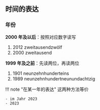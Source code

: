 ## 时间的表达

### 年份


**2000 年及以后**：按照对应数字读写

1. 2012 zweitausendzwölf
2. 2000 zweitausend

**1999 年及之前**：先读两位，再读两位

1. 1901 neunzehnhunderteins
2. 1989 neunzehnhundertneunundachtzig

!!! note "在某一年的表达"
    这两种方法等价

    - im Jahr 2023
    - 2023